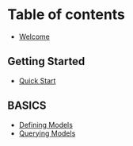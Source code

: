 # Table of contents

* [Welcome](README.md)

## Getting Started

* [Quick Start](getting-started/quick-start.md)

## BASICS

* [Defining Models](basics/defining-models.md)
* [Querying Models](basics/models.md)
